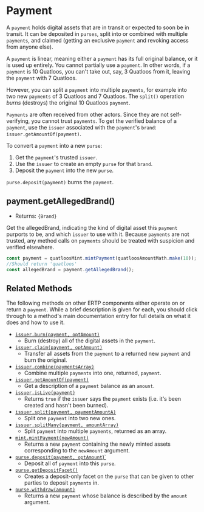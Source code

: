 # Payment
A `payment` holds digital assets that are in transit or 
expected to soon be in transit. It can be deposited in `purses`, 
split into or combined with multiple `payments`, and claimed (getting
an exclusive `payment` and revoking access from anyone else). 

A `payment` is linear, meaning either a `payment` has its full
original balance, or it is used up entirely. You cannot partially use a
`payment`. In other words, if a `payment` is 10 Quatloos, you can't
take out, say, 3 Quatloos from it, leaving the `payment` with 7 Quatloos.

However, you can split a `payment` into multiple `payments`, for example 
into two new `payments` of 3 Quatloos and 7 Quatloos.
The `split()` operation *burns* (destroys) the original 10 Quatloos `payment`.

`Payments` are often received from other actors. Since they are not self-verifying,
you cannot trust `payments`. To get the verified balance of a `payment`, use the `issuer` 
associated with the `payment`'s `brand`: `issuer.getAmountOf(payment)`.

To convert a `payment` into a new `purse`: 
1. Get the `payment`'s trusted `issuer`. 
2. Use the `issuer` to create an empty `purse` for that `brand`.
3. Deposit the `payment` into the new `purse`. 

`purse.deposit(payment)` burns the `payment`.

## payment.getAllegedBrand()
- Returns: `{Brand}`

Get the allegedBrand, indicating the kind of digital asset this `payment` purports to be, and which `issuer` to use 
with it. Because `payments` are not trusted, any method calls on `payments` 
should be treated with suspicion and verified elsewhere.

```js
const payment = quatloosMint.mintPayment(quatloosAmountMath.make(10));
//Should return 'quatloos'
const allegedBrand = payment.getAllegedBrand();
```

## Related Methods

The following methods on other ERTP components either operate
on or return a `payment`. While a brief description is given for each, 
you should click through to a method's main documentation entry for 
full details on what it does and how to use it.

- [`issuer.burn(payment, optAmount)`](./issuer.md#issuer-burn-payment-optamount) 
  - Burn (destroy) all of the digital assets in the `payment`.
- [`issuer.claim(payment, optAmount)`](./issuer.md#issuer-claim-payment-optamount) 
  - Transfer all assets from the `payment` to a returned new `payment` and burn the original.
- [`issuer.combine(paymentsArray)`](./issuer.md#issuer-combine-paymentsarray-opttotalamount) 
  - Combine multiple `payments` into one, returned, `payment`.
- [`issuer.getAmountOf(payment)`](./issuer.md#issuer-getamountof-payment) 
  - Get a description of a `payment` balance as an `amount`. 
- [`issuer.isLive(payment)`](./issuer.md#issuer-islive-payment) 
  - Returns `true` if the `issuer` says the `payment` exists (i.e. it's been created and hasn't been burned).
- [`issuer.split(payment, paymentAmountA)`](./issuer.md#issuer-split-payment-paymentamounta) 
  - Split one `payment` into two new ones.
- [`issuer.splitMany(payment, amountArray)`](./issuer.md#issuer-splitmany-payment-amountarray) 
  - Split `payment` into multiple `payments`, returned as an array.
- [`mint.mintPayment(newAmount)`](./mint.md#mint-mintpayment-newamount) 
  - Returns a new `payment` containing the newly minted assets corresponding to the `newAmount` argument. 
- [`purse.deposit(payment, optAmount`)`](./purse.md#purse-deposit-payment-optamount) 
  - Deposit all of `payment` into this `purse`.
- [`purse.getDepositFacet()`](./purse.md#purse-getdepositfacet)
  - Creates a deposit-only facet on the `purse` that can be given to other parties to deposit `payments` in.
- [`purse.withdraw(amount)`](./purse.md#purse-withdraw-amount) 
  - Returns a new `payment` whose balance is described by the `amount` argument. 
